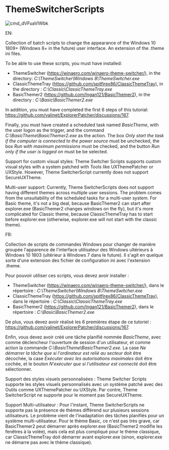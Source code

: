 # ThemeSwitcherScripts

![cmd_dVFuaVIWbk](https://user-images.githubusercontent.com/100134023/177014021-419b31c8-3530-4850-bdc6-c7009c575cad.png)

EN:

Collection of batch scripts to change the appearance of the Windows 10 1809+ (Windows 8+ in the future) user interface. An extension of the .theme ini files.

To be able to use these scripts, you must have installed:

- ThemeSwitcher (https://winaero.com/winaero-theme-switcher/), in the directory: _C:\ThemeSwitcher\Windows 8\ThemeSwitcher.exe_
- ClassicThemeTray (https://github.com/spitfirex86/ClassicThemeTray), in the directory : _C:\Classic\ClassicThemeTray.exe_
- BasicThemer2 (https://github.com/Ingan121/BasicThemer2), in the directory : _C:\Basic\BasicThemer2.exe_

In addition, you must have completed the first 6 steps of this tutorial: https://github.com/valinet/ExplorerPatcher/discussions/167.

Finally, you must have created a scheduled task named _BasicTheme_, with the user logon as the trigger, and the command _C:\BasicTheme\BasicThemer2.exe_ as the action. The box _Only start the task if the computer is connected to the power source_ must be unchecked, the box _Run with maximum permissions_ must be checked, and the button _Run only if the user is logged on_ must be be selected.

Support for custom visual styles:
Theme Switcher Scripts supports custom visual styles with a system patched with Tools like UXThemePatcher or UXStyle. However, Theme SwitcherScript currently does not support SecureUXTheme.

Multi-user support:
Currently, Theme SwitcherScripts does not support having different themes across multiple user sessions.
The problem comes from the unsuitability of the scheduled tasks for a multi-user system. For Basic theme, it's not a big deal, because BasicThemer2 can start after explorer.exe (BasicThemer2 changes windows on the fly), but it's more complicated for Classic theme, because ClassicThemeTray has to start before explorer.exe (otherwise, explorer.exe will not start with the classic theme).

FR:

Collection de scripts de commandes Windows pour changer de manière groupée l'apparence de l'interface utilisateur des Windows ultérieurs à Windows 10 1803 (ultérieur à Windows 7 dans le future). Il s'agit en quelque sorte d'une extension des fichier de configuration ini avec l'extension .theme.

Pour pouvoir utiliser ces scripts, vous devez avoir installer :

- ThemeSwitcher (https://winaero.com/winaero-theme-switcher/), dans le répertoire : _C:\ThemeSwitcher\Windows 8\ThemeSwitcher.exe_
- ClassicThemeTray (https://github.com/spitfirex86/ClassicThemeTray), dans le répertoire : _C:\Classic\ClassicThemeTray.exe_
- BasicThemer2 (https://github.com/Ingan121/BasicThemer2), dans le répertoire : _C:\Basic\BasicThemer2.exe_

De plus, vous devez avoir réalisé les 6 premières étape de ce tutoriel : https://github.com/valinet/ExplorerPatcher/discussions/167.

Enfin, vous devez avoir créé une tâche planifié nommée _BasicTheme_, avec comme déclencheur l'ouverture de session d'un utilisateur, et comme action la commande _C:\BasicTheme\BasicThemer2.exe_. La case _Ne démarrer la tâche que si l'ordinateur est relié au secteur_ doit être décochée, la case _Exécuter avec les autorisations maximales_ doit être cochée, et le bouton _N'exécuter que si l'utilisateur est connecté_ doit être sélectionner.

Support des styles visuels personnalisées :
Theme Switcher Scripts supporte les styles visuels personnalisés avec un système patché avec des Outils comme UXThemePatcher ou UXStyle. Par contre, Theme SwitcherScript ne supporte pour le moment pas SecureUXTheme.

Support Multi-utilisateur :
Pour l'instant, Theme SwitcherScripts ne supporte pas la présence de thèmes différend sur plusieurs sessions utilisateurs.
Le problème vient de l'inadaptation des tâches planifiés pour un système multi-utilisateur. Pour le thème Basic, ce n'est pas très grave, car BasicThemer2 peut démarrer après explorer.exe (BasicThemer2 modifie les fenêtres à la volée), mais cela est plus compliqué pour le thème classique, car ClassicThemeTray doit démarrer avant explorer.exe (sinon, explorer.exe ne démarre pas avec le thème classique).
